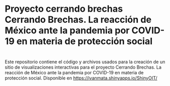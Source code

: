 # Proyecto cerrando brechas Cerrando Brechas. La reacción de México ante la pandemia por COVID-19 en materia de protección social 

# 
Este repositorio contiene el código y archivos usados para la creación de un sitio de visualizaciones interactivas para el proyecto Cerrando Brechas. La reacción de México ante la pandemia por COVID-19 en materia de protección social. Disponible en https://ivanmata.shinyapps.io/ShinyOIT/
